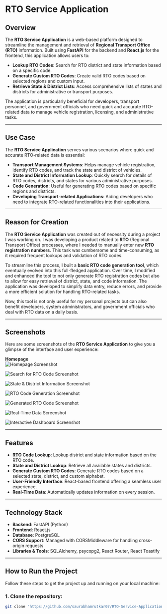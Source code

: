 # RTO Service Application

## Overview

The **RTO Service Application** is a web-based platform designed to streamline the management and retrieval of **Regional Transport Office (RTO)** information. Built using **FastAPI** for the backend and **React.js** for the frontend, this application allows users to:

- **Lookup RTO Codes**: Search for RTO district and state information based on a specific code.
- **Generate Custom RTO Codes**: Create valid RTO codes based on selected regions and custom input.
- **Retrieve State & District Lists**: Access comprehensive lists of states and districts for administrative or transport purposes.

The application is particularly beneficial for developers, transport personnel, and government officials who need quick and accurate RTO-related data to manage vehicle registration, licensing, and administrative tasks.

---

## Use Case

The **RTO Service Application** serves various scenarios where quick and accurate RTO-related data is essential:

- **Transport Management Systems**: Helps manage vehicle registration, identify RTO codes, and track the state and district of vehicles.
- **State and District Information Lookup**: Quickly search for details of RTO codes, districts, and states for various administrative purposes.
- **Code Generation**: Useful for generating RTO codes based on specific regions and districts.
- **Developing Transport-related Applications**: Aiding developers who need to integrate RTO-related functionalities into their applications.

---

## Reason for Creation

The **RTO Service Application** was created out of necessity during a project I was working on. I was developing a product related to **RTO** (Regional Transport Office) processes, where I needed to manually enter new **RTO registration numbers**. This task was cumbersome and time-consuming, as it required frequent lookups and validation of RTO codes.

To streamline this process, I built a **basic RTO code generation tool**, which eventually evolved into this full-fledged application. Over time, I modified and enhanced the tool to not only generate RTO registration codes but also to allow for easy retrieval of district, state, and code information. The application was developed to simplify data entry, reduce errors, and provide a more efficient solution for handling RTO-related tasks.

Now, this tool is not only useful for my personal projects but can also benefit developers, system administrators, and government officials who deal with RTO data on a daily basis.

---

## Screenshots

Here are some screenshots of the **RTO Service Application** to give you a glimpse of the interface and user experience:

**Homepage**  
   ![Homepage Screenshot](<frontend/assets/screencapture-localhost-3000-2025-02-23-12_29_39%20(1).png>)

   ![Search for RTO Code Screenshot](frontend/assets/screencapture-localhost-3000-2025-02-23-12_30_49.png)

   ![State & District Information Screenshot](frontend/assets/screencapture-localhost-3000-rto-code-lookup-2025-02-23-12_33_48.png)

   ![RTO Code Generation Screenshot](frontend/assets/screencapture-localhost-3000-rto-code-lookup-2025-02-23-12_34_05.png)

   ![Generated RTO Code Screenshot](frontend/assets/screencapture-localhost-3000-rto-code-lookup-2025-02-23-12_34_36.png)

   ![Real-Time Data Screenshot](frontend/assets/screencapture-localhost-3000-rto-information-2025-02-23-12_31_42.png)


   ![Interactive Dashboard Screenshot](frontend/assets/screencapture-localhost-3000-rto-information-2025-02-23-12_32_04.png)

---

## Features

- **RTO Code Lookup**: Lookup district and state information based on the RTO code.
- **State and District Lookup**: Retrieve all available states and districts.
- **Generate Custom RTO Codes**: Generate RTO codes based on a selected state, district, and custom alphabet.
- **User-Friendly Interface**: React-based frontend offering a seamless user experience.
- **Real-Time Data**: Automatically updates information on every session.

---

## Technology Stack

- **Backend**: FastAPI (Python)
- **Frontend**: React.js
- **Database**: PostgreSQL
- **CORS Support**: Managed with CORSMiddleware for handling cross-origin requests
- **Libraries & Tools**: SQLAlchemy, psycopg2, React Router, React Toastify

---

## How to Run the Project

Follow these steps to get the project up and running on your local machine:

### 1. Clone the repository:

```bash
git clone "https://github.com/saurabhamrutkar07/RTO-Service-Application.git"
```
